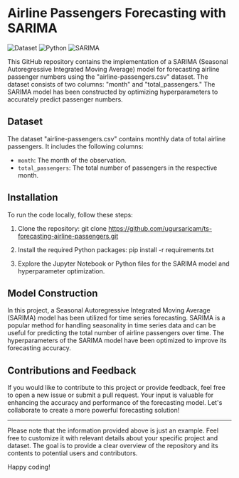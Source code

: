 # Airline Passengers Forecasting with SARIMA

![Dataset](https://img.shields.io/badge/dataset-airline_passengers.csv-blue.svg) ![Python](https://img.shields.io/badge/python-3.9-blue.svg) ![SARIMA](https://img.shields.io/badge/SARIMA-hyperparam_optimization-blue.svg)

This GitHub repository contains the implementation of a SARIMA (Seasonal Autoregressive Integrated Moving Average) model for forecasting airline passenger numbers using the "airline-passengers.csv" dataset. The dataset consists of two columns: "month" and "total_passengers." The SARIMA model has been constructed by optimizing hyperparameters to accurately predict passenger numbers.

## Dataset

The dataset "airline-passengers.csv" contains monthly data of total airline passengers. It includes the following columns:

- `month`: The month of the observation.
- `total_passengers`: The total number of passengers in the respective month.

## Installation

To run the code locally, follow these steps:

1. Clone the repository:
git clone https://github.com/ugursaricam/ts-forecasting-airline-passengers.git

2. Install the required Python packages:
pip install -r requirements.txt

3. Explore the Jupyter Notebook or Python files for the SARIMA model and hyperparameter optimization.

## Model Construction

In this project, a Seasonal Autoregressive Integrated Moving Average (SARIMA) model has been utilized for time series forecasting. SARIMA is a popular method for handling seasonality in time series data and can be useful for predicting the total number of airline passengers over time. The hyperparameters of the SARIMA model have been optimized to improve its forecasting accuracy.

## Contributions and Feedback

If you would like to contribute to this project or provide feedback, feel free to open a new issue or submit a pull request. Your input is valuable for enhancing the accuracy and performance of the forecasting model. Let's collaborate to create a more powerful forecasting solution!

---
Please note that the information provided above is just an example. Feel free to customize it with relevant details about your specific project and dataset. The goal is to provide a clear overview of the repository and its contents to potential users and contributors. 

Happy coding!

